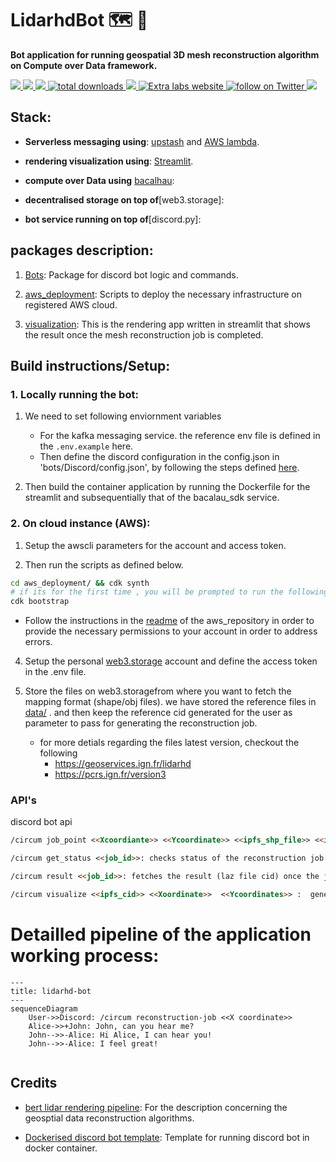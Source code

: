 # LidarhdBot 🗺️ 🤖

**Bot application for running geospatial 3D mesh reconstruction algorithm on Compute over Data  framework.**

<p align="left">
 <a href="https://github.com/The-Extra-Project/Lidarhdpip/blob/dev-adding-v0.1/LICENSE.md" alt="License">
 <img src="https://img.shields.io/badge/license-MIT-green" />
   </a>

  <a href="https://github.com/The-Extra-Project/Lidarhdpip/releases" alt="Release">
        <img src="https://img.shields.io/github/v/release/The-Extra-Project/lidarhdpip?display_name=tag" />
  </a>
 <a href="https://github.com/The-Extra-Project/lidarhdpip/pulse" alt="Activity">
        <img src="https://img.shields.io/github/commit-activity/m/The-Extra-Project/lidarhdpip" />
    </a>
    <a href="https://img.shields.io/github/downloads/The-Extra-Project/lidarhdpip/total">
        <img src="https://img.shields.io/github/downloads/The-Extra-Project/lidarhdpip/total" alt="total downloads">
    </a>
    <a href="https://github.com/The-Extra-Project/lidarhdpip/actions/workflows/test-docker-build.yml" alt="Test deployment">
        <img src="https://github.com/The-Extra-Project/lidarhdpip/actions/workflows/test-docker-build.yml.yml/badge.svg" />
    </a>
    <a href="https://www.extralabs.xyz/">
        <img alt="Extra labs website" src="https://img.shields.io/badge/website-theextralabs.xyz-red">
    </a>
    <a href="https://twitter.com/intent/follow?screen_name=lab_dao">
        <img src="https://img.shields.io/twitter/follow/lab_dao?style=social&logo=twitter" alt="follow on Twitter">
    </a>
    <a href="https://discord.gg/Qmqf2U4Y9Y" alt="Discord">
    <img src="https://dcbadge.vercel.app/api/server/Qmqf2U4Y9Y" />
    </a>
</p>


## Stack:

- **Serverless messaging using**: [upstash]() and [AWS lambda]().

- **rendering visualization using**: [Streamlit]().

- **compute over Data using** [bacalhau]():

- **decentralised storage on top of**[web3.storage]:

- **bot service running on top of**[discord.py]:  

## packages description:


1. [Bots](./bots/): Package for discord bot logic and commands.

2. [aws_deployment](./aws_deployment/): Scripts to deploy the necessary infrastructure on registered AWS cloud.

3. [visualization](./visualization/): This is the rendering app written in streamlit that shows the result once the mesh reconstruction job is completed.

## Build instructions/Setup:

### 1. Locally running the bot:

1. We need to set following enviornment variables 
    - For the kafka messaging service. the reference env file is defined in the `.env.example` here. 
    - Then define the discord configuration in the config.json in 'bots/Discord/config.json', by following the steps defined [here](https://github.com/topics/discord-bot-template).


2. Then build the container application by running the Dockerfile for the streamlit and subsequentially that of the bacalau_sdk service.

### 2. On cloud instance (AWS): 

1. Setup the awscli parameters for the account and access token.  

2. Then run the scripts as defined below.


```sh
cd aws_deployment/ && cdk synth
# if its for the first time , you will be prompted to run the following command also
cdk bootstrap
```

- Follow the instructions in the [readme]() of the aws_repository in order to provide the necessary permissions to your account in order to address errors.

4. Setup the personal [web3.storage]() account and define the access token in the .env file.

5. Store the files on web3.storagefrom where you want to fetch the mapping format (shape/obj files). we have stored the reference files in [data/](./datas/) . and then keep the reference cid generated for the user as parameter to pass for generating the  reconstruction job. 
    - for more detials regarding the files latest version, checkout the following
        - https://geoservices.ign.fr/lidarhd
        - https://pcrs.ign.fr/version3


### API's

discord bot api
```markdown
/circum job_point <<Xcoordiante>> <<Ycoordinate>> <<ipfs_shp_file>> <<ipfs_pipeline_template_file>> : runs the reconstruction job for the given point coordinate and returns the job id.

/circum get_status <<job_id>>: checks status of the reconstruction job with given id generated.

/circum result <<job_id>>: fetches the result (laz file cid) once the job is completed.

/circum visualize <<ipfs_cid>> <<Xoordinate>>  <<Ycoordinates>> :  generated laz file visualization link.
```


# Detailled pipeline of the application working process:

```mermaid
---
title: lidarhd-bot
---
sequenceDiagram
    User->>Discord: /circum reconstruction-job <<X coordinate>>
    Alice->>+John: John, can you hear me?
    John-->>-Alice: Hi Alice, I can hear you!
    John-->>-Alice: I feel great!
   
```


## Credits 

-  [bert lidar rendering pipeline](https://github.com/bertt/nimes): For the description concerning the geosptial data reconstruction algorithms. 

- [Dockerised discord bot template](https://github.com/): Template for running discord bot in docker container.
 

